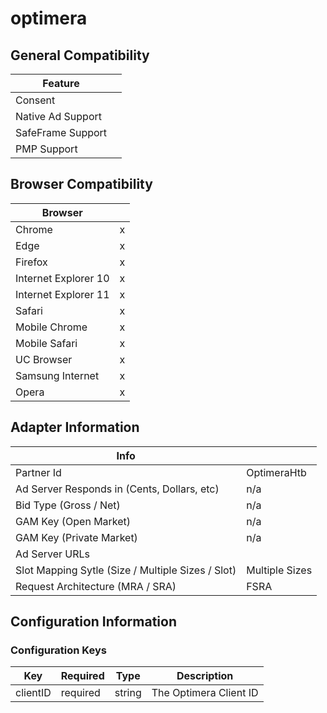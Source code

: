 # optimera
## General Compatibility
|Feature|  |
|---|---|
| Consent |  |
| Native Ad Support |  |
| SafeFrame Support |  |
| PMP Support | |
 
## Browser Compatibility
| Browser |  |
|--- |---|
| Chrome | x |
| Edge | x |
| Firefox | x |
| Internet Explorer 10 | x |
| Internet Explorer 11 | x |
| Safari | x |
| Mobile Chrome | x |
| Mobile Safari | x |
| UC Browser | x |
| Samsung Internet | x |
| Opera | x |
 
## Adapter Information
| Info | |
|---|---|
| Partner Id | OptimeraHtb |
| Ad Server Responds in (Cents, Dollars, etc) | n/a |
| Bid Type (Gross / Net) | n/a |
| GAM Key (Open Market) | n/a |
| GAM Key (Private Market) | n/a |
| Ad Server URLs | |
| Slot Mapping Sytle (Size / Multiple Sizes / Slot) | Multiple Sizes |
| Request Architecture (MRA / SRA) | FSRA |
 
 
## Configuration Information
### Configuration Keys
| Key | Required | Type | Description |
|---|---|---|---|
|clientID|required|string|The Optimera Client ID|
